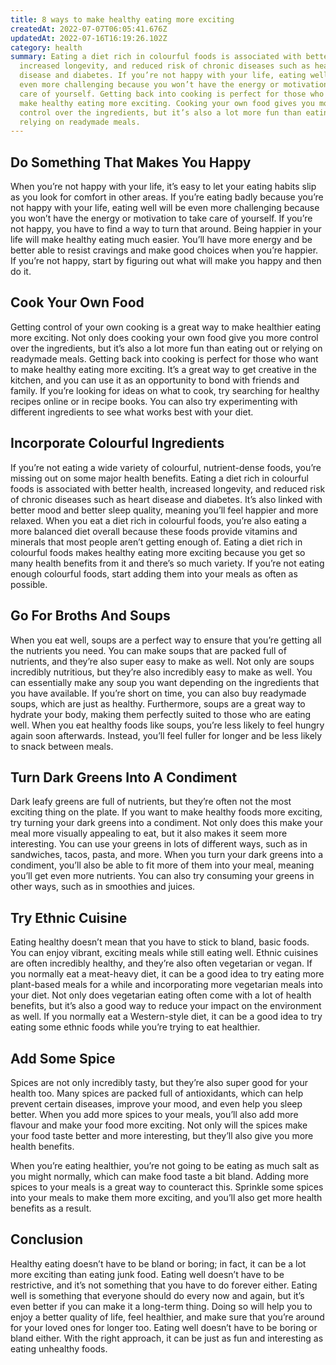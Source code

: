 ```yaml
---
title: 8 ways to make healthy eating more exciting
createdAt: 2022-07-07T06:05:41.676Z
updatedAt: 2022-07-16T16:19:26.102Z
category: health
summary: Eating a diet rich in colourful foods is associated with better health,
  increased longevity, and reduced risk of chronic diseases such as heart
  disease and diabetes. If you’re not happy with your life, eating well will be
  even more challenging because you won’t have the energy or motivation to take
  care of yourself. Getting back into cooking is perfect for those who want to
  make healthy eating more exciting. Cooking your own food gives you more
  control over the ingredients, but it’s also a lot more fun than eating out or
  relying on readymade meals.
---
```


## Do Something That Makes You Happy

When you’re not happy with your life, it’s easy to let your eating habits slip as you look for comfort in other areas. If you’re eating badly because you’re not happy with your life, eating well will be even more challenging because you won’t have the energy or motivation to take care of yourself. If you’re not happy, you have to find a way to turn that around. Being happier in your life will make healthy eating much easier. You’ll have more energy and be better able to resist cravings and make good choices when you’re happier. If you’re not happy, start by figuring out what will make you happy and then do it.

## Cook Your Own Food

Getting control of your own cooking is a great way to make healthier eating more exciting. Not only does cooking your own food give you more control over the ingredients, but it’s also a lot more fun than eating out or relying on readymade meals. Getting back into cooking is perfect for those who want to make healthy eating more exciting. It’s a great way to get creative in the kitchen, and you can use it as an opportunity to bond with friends and family. If you’re looking for ideas on what to cook, try searching for healthy recipes online or in recipe books. You can also try experimenting with different ingredients to see what works best with your diet.

## Incorporate Colourful Ingredients

If you’re not eating a wide variety of colourful, nutrient-dense foods, you’re missing out on some major health benefits. Eating a diet rich in colourful foods is associated with better health, increased longevity, and reduced risk of chronic diseases such as heart disease and diabetes. It’s also linked with better mood and better sleep quality, meaning you’ll feel happier and more relaxed. When you eat a diet rich in colourful foods, you’re also eating a more balanced diet overall because these foods provide vitamins and minerals that most people aren’t getting enough of. Eating a diet rich in colourful foods makes healthy eating more exciting because you get so many health benefits from it and there’s so much variety. If you’re not eating enough colourful foods, start adding them into your meals as often as possible.

## Go For Broths And Soups

When you eat well, soups are a perfect way to ensure that you’re getting all the nutrients you need. You can make soups that are packed full of nutrients, and they’re also super easy to make as well. Not only are soups incredibly nutritious, but they’re also incredibly easy to make as well. You can essentially make any soup you want depending on the ingredients that you have available. If you’re short on time, you can also buy readymade soups, which are just as healthy. Furthermore, soups are a great way to hydrate your body, making them perfectly suited to those who are eating well. When you eat healthy foods like soups, you’re less likely to feel hungry again soon afterwards. Instead, you’ll feel fuller for longer and be less likely to snack between meals.

## Turn Dark Greens Into A Condiment

Dark leafy greens are full of nutrients, but they’re often not the most exciting thing on the plate. If you want to make healthy foods more exciting, try turning your dark greens into a condiment. Not only does this make your meal more visually appealing to eat, but it also makes it seem more interesting. You can use your greens in lots of different ways, such as in sandwiches, tacos, pasta, and more. When you turn your dark greens into a condiment, you’ll also be able to fit more of them into your meal, meaning you’ll get even more nutrients. You can also try consuming your greens in other ways, such as in smoothies and juices.

## Try Ethnic Cuisine

Eating healthy doesn’t mean that you have to stick to bland, basic foods. You can enjoy vibrant, exciting meals while still eating well. Ethnic cuisines are often incredibly healthy, and they’re also often vegetarian or vegan. If you normally eat a meat-heavy diet, it can be a good idea to try eating more plant-based meals for a while and incorporating more vegetarian meals into your diet. Not only does vegetarian eating often come with a lot of health benefits, but it’s also a good way to reduce your impact on the environment as well. If you normally eat a Western-style diet, it can be a good idea to try eating some ethnic foods while you’re trying to eat healthier.

## Add Some Spice

Spices are not only incredibly tasty, but they’re also super good for your health too. Many spices are packed full of antioxidants, which can help prevent certain diseases, improve your mood, and even help you sleep better. When you add more spices to your meals, you’ll also add more flavour and make your food more exciting. Not only will the spices make your food taste better and more interesting, but they’ll also give you more health benefits.

When you’re eating healthier, you’re not going to be eating as much salt as you might normally, which can make food taste a bit bland. Adding more spices to your meals is a great way to counteract this. Sprinkle some spices into your meals to make them more exciting, and you’ll also get more health benefits as a result.

## Conclusion

Healthy eating doesn’t have to be bland or boring; in fact, it can be a lot more exciting than eating junk food. Eating well doesn’t have to be restrictive, and it’s not something that you have to do forever either. Eating well is something that everyone should do every now and again, but it’s even better if you can make it a long-term thing. Doing so will help you to enjoy a better quality of life, feel healthier, and make sure that you’re around for your loved ones for longer too. Eating well doesn’t have to be boring or bland either. With the right approach, it can be just as fun and interesting as eating unhealthy foods.
